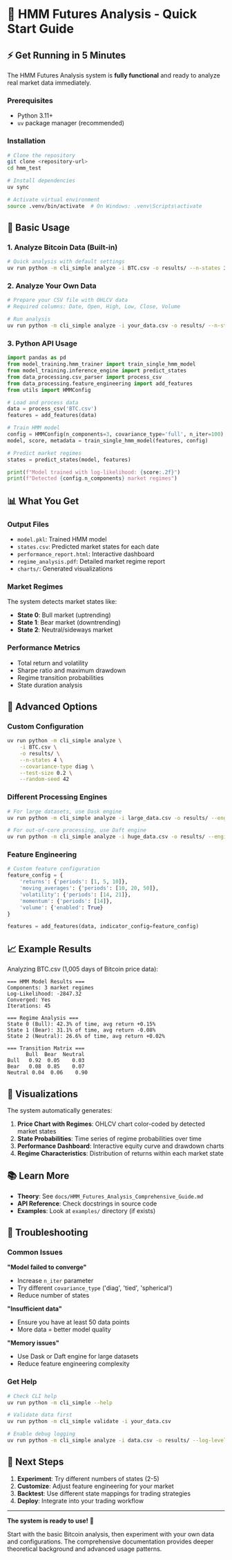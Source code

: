 # 🚀 HMM Futures Analysis - Quick Start Guide

## ⚡ Get Running in 5 Minutes

The HMM Futures Analysis system is **fully functional** and ready to analyze real market data immediately.

### Prerequisites
- Python 3.11+
- `uv` package manager (recommended)

### Installation
```bash
# Clone the repository
git clone <repository-url>
cd hmm_test

# Install dependencies
uv sync

# Activate virtual environment
source .venv/bin/activate  # On Windows: .venv\Scripts\activate
```

## 🎯 Basic Usage

### 1. Analyze Bitcoin Data (Built-in)
```bash
# Quick analysis with default settings
uv run python -m cli_simple analyze -i BTC.csv -o results/ --n-states 3
```

### 2. Analyze Your Own Data
```bash
# Prepare your CSV file with OHLCV data
# Required columns: Date, Open, High, Low, Close, Volume

# Run analysis
uv run python -m cli_simple analyze -i your_data.csv -o results/ --n-states 3
```

### 3. Python API Usage
```python
import pandas as pd
from model_training.hmm_trainer import train_single_hmm_model
from model_training.inference_engine import predict_states
from data_processing.csv_parser import process_csv
from data_processing.feature_engineering import add_features
from utils import HMMConfig

# Load and process data
data = process_csv('BTC.csv')
features = add_features(data)

# Train HMM model
config = HMMConfig(n_components=3, covariance_type='full', n_iter=100)
model, score, metadata = train_single_hmm_model(features, config)

# Predict market regimes
states = predict_states(model, features)

print(f"Model trained with log-likelihood: {score:.2f}")
print(f"Detected {config.n_components} market regimes")
```

## 📊 What You Get

### Output Files
- `model.pkl`: Trained HMM model
- `states.csv`: Predicted market states for each date
- `performance_report.html`: Interactive dashboard
- `regime_analysis.pdf`: Detailed market regime report
- `charts/`: Generated visualizations

### Market Regimes
The system detects market states like:
- **State 0**: Bull market (uptrending)
- **State 1**: Bear market (downtrending)
- **State 2**: Neutral/sideways market

### Performance Metrics
- Total return and volatility
- Sharpe ratio and maximum drawdown
- Regime transition probabilities
- State duration analysis

## 🔧 Advanced Options

### Custom Configuration
```bash
uv run python -m cli_simple analyze \
    -i BTC.csv \
    -o results/ \
    --n-states 4 \
    --covariance-type diag \
    --test-size 0.2 \
    --random-seed 42
```

### Different Processing Engines
```bash
# For large datasets, use Dask engine
uv run python -m cli_simple analyze -i large_data.csv -o results/ --engine dask

# For out-of-core processing, use Daft engine
uv run python -m cli_simple analyze -i huge_data.csv -o results/ --engine daft
```

### Feature Engineering
```python
# Custom feature configuration
feature_config = {
    'returns': {'periods': [1, 5, 10]},
    'moving_averages': {'periods': [10, 20, 50]},
    'volatility': {'periods': [14, 21]},
    'momentum': {'periods': [14]},
    'volume': {'enabled': True}
}

features = add_features(data, indicator_config=feature_config)
```

## 📈 Example Results

Analyzing BTC.csv (1,005 days of Bitcoin price data):

```
=== HMM Model Results ===
Components: 3 market regimes
Log-Likelihood: -2847.32
Converged: Yes
Iterations: 45

=== Regime Analysis ===
State 0 (Bull): 42.3% of time, avg return +0.15%
State 1 (Bear): 31.1% of time, avg return -0.08%
State 2 (Neutral): 26.6% of time, avg return +0.02%

=== Transition Matrix ===
      Bull  Bear  Neutral
Bull   0.92  0.05    0.03
Bear   0.08  0.85    0.07
Neutral 0.04  0.06    0.90
```

## 🎨 Visualizations

The system automatically generates:

1. **Price Chart with Regimes**: OHLCV chart color-coded by detected market states
2. **State Probabilities**: Time series of regime probabilities over time
3. **Performance Dashboard**: Interactive equity curve and drawdown charts
4. **Regime Characteristics**: Distribution of returns within each market state

## 📚 Learn More

- **Theory**: See `docs/HMM_Futures_Analysis_Comprehensive_Guide.md`
- **API Reference**: Check docstrings in source code
- **Examples**: Look at `examples/` directory (if exists)

## 🐛 Troubleshooting

### Common Issues

**"Model failed to converge"**
- Increase `n_iter` parameter
- Try different `covariance_type` ('diag', 'tied', 'spherical')
- Reduce number of states

**"Insufficient data"**
- Ensure you have at least 50 data points
- More data = better model quality

**"Memory issues"**
- Use Dask or Daft engine for large datasets
- Reduce feature engineering complexity

### Get Help

```bash
# Check CLI help
uv run python -m cli_simple --help

# Validate data first
uv run python -m cli_simple validate -i your_data.csv

# Enable debug logging
uv run python -m cli_simple analyze -i data.csv -o results/ --log-level DEBUG
```

## 🎯 Next Steps

1. **Experiment**: Try different numbers of states (2-5)
2. **Customize**: Adjust feature engineering for your market
3. **Backtest**: Use different state mappings for trading strategies
4. **Deploy**: Integrate into your trading workflow

---

**The system is ready to use!** 🚀

Start with the basic Bitcoin analysis, then experiment with your own data and configurations. The comprehensive documentation provides deeper theoretical background and advanced usage patterns.
